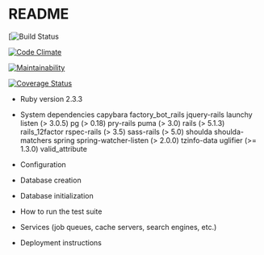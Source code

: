 # README
[![Build Status](https://codeship.com/projects/49631fe0-c2a0-0135-a25e-12d2621e85fc/status?branch=master)

[![Code Climate](https://codeclimate.com/github/clb840212/Strength-Application/badges/gpa.svg)](https://codeclimate.com/github/clb840212/Strength-Application)

[![Maintainability](https://api.codeclimate.com/v1/badges/a99a88d28ad37a79dbf6/maintainability)](https://codeclimate.com/github/codeclimate/codeclimate/maintainability)


[![Coverage Status](https://coveralls.io/repos/github/clb840212/Strength-Application/badge.svg?branch=&service=github)](https://coveralls.io/github/clb840212/Strength-Application?branch=master)


* Ruby version 2.3.3

* System dependencies
    capybara
    factory_bot_rails
    jquery-rails
    launchy
    listen (> 3.0.5)
    pg (> 0.18)
    pry-rails
    puma (> 3.0)
    rails (> 5.1.3)
    rails_12factor
    rspec-rails (> 3.5)
    sass-rails (> 5.0)
    shoulda
    shoulda-matchers
    spring
    spring-watcher-listen (> 2.0.0)
    tzinfo-data
    uglifier (>= 1.3.0)
    valid_attribute

* Configuration

* Database creation

* Database initialization

* How to run the test suite

* Services (job queues, cache servers, search engines, etc.)

* Deployment instructions
